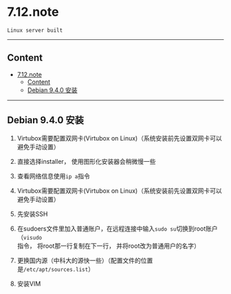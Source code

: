 # 7.12.note

`Linux server built`

---

## Content

<!-- TOC -->

- [7.12.note](#712note)
    - [Content](#content)
    - [Debian 9.4.0 安装](#debian-940-安装)

<!-- /TOC -->

---

## Debian 9.4.0 安装

1. Virtubox需要配置双网卡(Virtubox on Linux)（系统安装前先设置双网卡可以避免手动设置）

2. 直接选择installer， 使用图形化安装器会稍微慢一些

3. 查看网络信息使用`ip a`指令

4. Virtubox需要配置双网卡(Virtubox on Linux)（系统安装前先设置双网卡可以避免手动设置）

5. 先安装SSH

6. 在sudoers文件里加入普通账户，在远程连接中输入`sudo su`切换到root账户（`visudo`指令， 将root那一行复制在下一行， 并将root改为普通用户的名字）

7. 更换国内源（中科大的源快一些）（配置文件的位置是`/etc/apt/sources.list`）

8. 安装VIM

